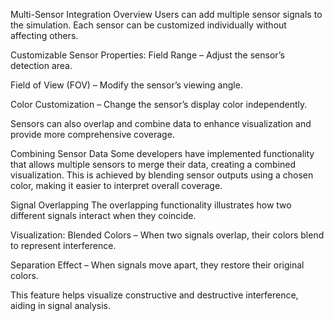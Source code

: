 Multi-Sensor Integration
Overview
Users can add multiple sensor signals to the simulation. Each sensor can be customized individually without affecting others.

Customizable Sensor Properties:
Field Range – Adjust the sensor’s detection area.

Field of View (FOV) – Modify the sensor’s viewing angle.

Color Customization – Change the sensor’s display color independently.

Sensors can also overlap and combine data to enhance visualization and provide more comprehensive coverage.

Combining Sensor Data
Some developers have implemented functionality that allows multiple sensors to merge their data, creating a combined visualization. This is achieved by blending sensor outputs using a chosen color, making it easier to interpret overall coverage.

Signal Overlapping
The overlapping functionality illustrates how two different signals interact when they coincide.

Visualization:
Blended Colors – When two signals overlap, their colors blend to represent interference.

Separation Effect – When signals move apart, they restore their original colors.

This feature helps visualize constructive and destructive interference, aiding in signal analysis.

